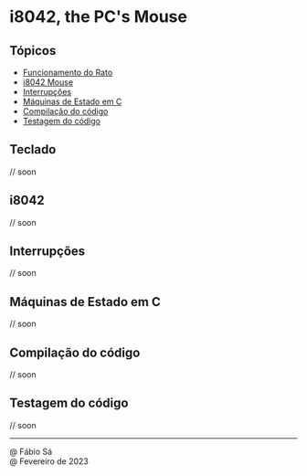 # i8042, the PC's Mouse

## Tópicos

- [Funcionamento do Rato](#rato)
- [i8042 Mouse](#i8042-mouse)
- [Interrupções](#interrupções)
- [Máquinas de Estado em C](#maquinas-de-estado-em-c)
- [Compilação do código](#compilação-do-código)
- [Testagem do código](#testagem-do-código)

## Teclado

// soon

## i8042

// soon

## Interrupções

// soon

## Máquinas de Estado em C

// soon

## Compilação do código

// soon

## Testagem do código

// soon

---

@ Fábio Sá <br>
@ Fevereiro de 2023